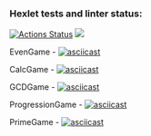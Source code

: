 ### Hexlet tests and linter status:
[![Actions Status](https://github.com/elgerony/java-project-61/workflows/hexlet-check/badge.svg)](https://github.com/elgerony/java-project-61/actions)
<a href="https://codeclimate.com/github/elgerony/java-project-61/maintainability"><img src="https://api.codeclimate.com/v1/badges/652e7d63ed7e2613c8c4/maintainability" /></a>

EvenGame -   [![asciicast](https://asciinema.org/a/5EJOwEf6eNIKLByp8hqMpPDNS.svg)](https://asciinema.org/a/5EJOwEf6eNIKLByp8hqMpPDNS)
								
CalcGame -   [![asciicast](https://asciinema.org/a/5x7JOJYpPAG8JX38l4JUKot6Q.svg)](https://asciinema.org/a/5x7JOJYpPAG8JX38l4JUKot6Q)
								
GCDGame -  [![asciicast](https://asciinema.org/a/bugJnnrlC07qOeCbEbNiaFhaQ.svg)](https://asciinema.org/a/bugJnnrlC07qOeCbEbNiaFhaQ)      							

ProgressionGame - [![asciicast](https://asciinema.org/a/uMvegz0kUegkBOXfJwVBOMIVr.svg)](https://asciinema.org/a/uMvegz0kUegkBOXfJwVBOMIVr)

PrimeGame - [![asciicast](https://asciinema.org/a/heN68PKoLbcrXuy5EADSUdJbQ.svg)](https://asciinema.org/a/heN68PKoLbcrXuy5EADSUdJbQ)
